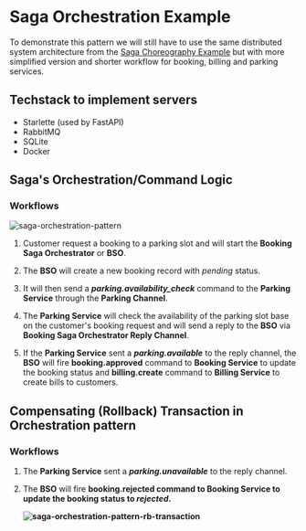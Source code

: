 # Saga Orchestration Example

To demonstrate this pattern we will still have to use the same distributed system architecture from the [Saga Choreography Example](https://github.com/roelzkie15/python-microservices-patterns/tree/master/saga-choreograhpy-example) but with more simplified version and shorter workflow for booking, billing and parking services.

## Techstack to implement servers

- Starlette (used by FastAPI)
- RabbitMQ
- SQLite
- Docker

## Saga's Orchestration/Command Logic

### Workflows

![saga-orchestration-pattern](https://github.com/roelzkie15/python-microservices-patterns/blob/master/saga-orchestration-example/resources/saga-orchestration-pattern.png)

1. Customer request a booking to a parking slot and will start the **Booking Saga Orchestrator** or **BSO**.

1. The **BSO** will create a new booking record with _pending_ status.

1. It will then send a _**parking.availability_check**_ command to the **Parking Service** through the **Parking Channel**.

1. The **Parking Service** will check the availability of the parking slot base on the customer's booking request and will send a reply to the **BSO** via **Booking Saga Orchestrator Reply Channel**.

1. If the <b>Parking Service</b> sent a <b><i>parking.available</i></b> to the reply channel, the <b>BSO</b> will fire <b>booking.approved</b> command to <b>Booking Service</b> to update the booking status and <b>billing.create</b> command to <b>Billing Service</b> to create bills to customers.

## Compensating (Rollback) Transaction in Orchestration pattern

### Workflows

1. The <b>Parking Service</b> sent a <i><b>parking.unavailable</b></i> to the reply channel.
1. The <b>BSO</b> will fire <b>booking.rejected<b> command to <b>Booking Service</b> to update the booking status to _rejected_.

    ![saga-orchestration-pattern-rb-transaction](https://github.com/roelzkie15/python-microservices-patterns/blob/master/saga-orchestration-example/resources/saga-orchestration-pattern-rb-transaction.png)
